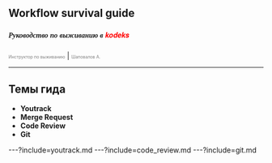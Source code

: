 ## Workflow survival guide
##### <span style="font-family:Helvetica Neue; font-weight:bold">Руководство по выживанию в <span style="color:red">kodeks</span></span>
<span style="font-size:0.6em; color:gray">Инструктор по выживанию</span> |
<span style="font-size:0.6em; color:gray">Шаповалов А.</span>

---

## Темы гида

* **Youtrack**
* **Merge Request**
* **Code Review**
* **Git**

---?include=youtrack.md
---?include=code_review.md
---?include=git.md

